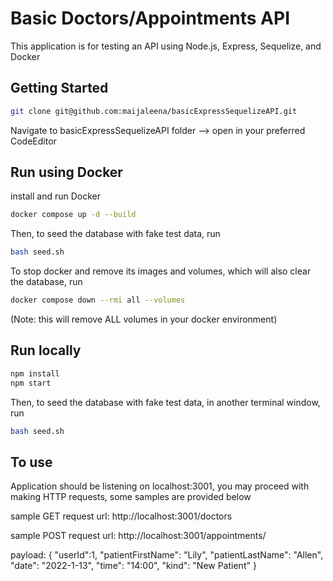 # Basic Doctors/Appointments API

This application is for testing an API using Node.js, Express, Sequelize, and Docker

## Getting Started

```bash
git clone git@github.com:maijaleena/basicExpressSequelizeAPI.git
```

Navigate to basicExpressSequelizeAPI folder --> open in your preferred CodeEditor

## Run using Docker

install and run Docker

```bash
docker compose up -d --build
```

Then, to seed the database with fake test data, run

```bash
bash seed.sh
```

To stop docker and remove its images and volumes, which will also clear the database, run

```bash
docker compose down --rmi all --volumes
```

(Note: this will remove ALL volumes in your docker environment)

## Run locally

```bash
npm install
npm start
```

Then, to seed the database with fake test data, in another terminal window, run

```bash
bash seed.sh
```

## To use

Application should be listening on localhost:3001, you may proceed with making HTTP requests, some samples are provided below

sample GET request
url: http://localhost:3001/doctors

sample POST request
url: http://localhost:3001/appointments/

payload:
{
"userId":1,
"patientFirstName": "Lily",
"patientLastName": "Allen",
"date": "2022-1-13",
"time": "14:00",
"kind": "New Patient"
}
